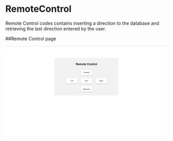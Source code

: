 # RemoteControl
Remote Control codes contains inserting a direction to the database and retrieving the last direction entered by the user.

##Remote Control page

![Remote Control](RemoteControlPage.png)
